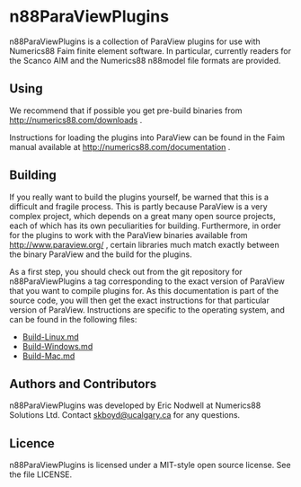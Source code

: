 # n88ParaViewPlugins

n88ParaViewPlugins is a collection of ParaView plugins for use with Numerics88 Faim finite
element software. In particular, currently readers for the Scanco AIM and the Numerics88
n88model file formats are provided.


## Using

We recommend that if possible you get pre-build binaries from http://numerics88.com/downloads .

Instructions for loading the plugins into ParaView can be found in the Faim manual
available at http://numerics88.com/documentation .

## Building

If you really want to build the plugins yourself, be warned that this is a difficult and
fragile process. This is partly because ParaView is a very complex project, which depends
on a great many open source projects, each of which has its own peculiarities for building.
Furthermore, in order for the plugins to work with the ParaView binaries available
from http://www.paraview.org/ , certain libraries much match exactly between the binary
ParaView and the build for the plugins.

As a first step, you should check out from the git repository for
n88ParaViewPlugins a tag corresponding to the exact version of ParaView that you want to compile
plugins for. As this documentation is part of the source code, you will then get the
exact instructions for that particular version of ParaView. Instructions are specific
to the operating system, and can be found in the following files:

- [Build-Linux.md](./Build-Linux.md)
- [Build-Windows.md](./Build-Windows.md)
- [Build-Mac.md](./Build-Mac.md)


## Authors and Contributors

n88ParaViewPlugins was developed by Eric Nodwell at Numerics88
Solutions Ltd. Contact skboyd@ucalgary.ca for any questions.


## Licence

n88ParaViewPlugins is licensed under a MIT-style open source license. See the file LICENSE.
